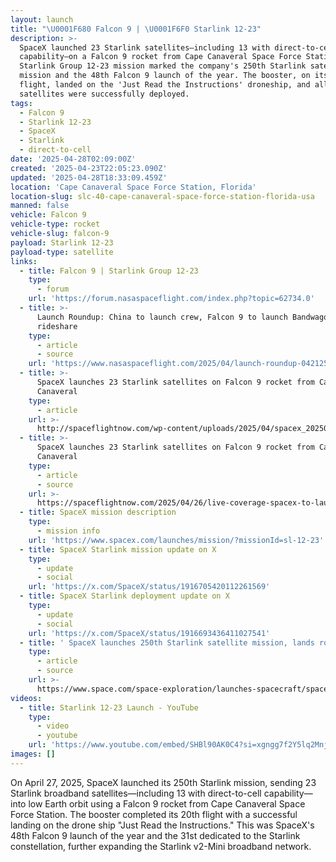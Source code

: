 ```yaml
---
layout: launch
title: "\U0001F680 Falcon 9 | \U0001F6F0 Starlink 12-23"
description: >-
  SpaceX launched 23 Starlink satellites—including 13 with direct-to-cell
  capability—on a Falcon 9 rocket from Cape Canaveral Space Force Station. This
  Starlink Group 12-23 mission marked the company's 250th Starlink satellite
  mission and the 48th Falcon 9 launch of the year. The booster, on its 20th
  flight, landed on the 'Just Read the Instructions' droneship, and all
  satellites were successfully deployed.
tags:
  - Falcon 9
  - Starlink 12-23
  - SpaceX
  - Starlink
  - direct-to-cell
date: '2025-04-28T02:09:00Z'
created: '2025-04-23T22:05:23.090Z'
updated: '2025-04-28T18:33:09.459Z'
location: 'Cape Canaveral Space Force Station, Florida'
location-slug: slc-40-cape-canaveral-space-force-station-florida-usa
manned: false
vehicle: Falcon 9
vehicle-type: rocket
vehicle-slug: falcon-9
payload: Starlink 12-23
payload-type: satellite
links:
  - title: Falcon 9 | Starlink Group 12-23
    type:
      - forum
    url: 'https://forum.nasaspaceflight.com/index.php?topic=62734.0'
  - title: >-
      Launch Roundup: China to launch crew, Falcon 9 to launch Bandwagon
      rideshare
    type:
      - article
      - source
    url: 'https://www.nasaspaceflight.com/2025/04/launch-roundup-042125/'
  - title: >-
      SpaceX launches 23 Starlink satellites on Falcon 9 rocket from Cape
      Canaveral
    type:
      - article
    url: >-
      http://spaceflightnow.com/wp-content/uploads/2025/04/spacex_20250427_starlink_12-23_Launch.jpg
  - title: >-
      SpaceX launches 23 Starlink satellites on Falcon 9 rocket from Cape
      Canaveral
    type:
      - article
      - source
    url: >-
      https://spaceflightnow.com/2025/04/26/live-coverage-spacex-to-launch-23-starlink-satellites-on-falcon-9-rocket-from-cape-canaveral-10/
  - title: SpaceX mission description
    type:
      - mission info
    url: 'https://www.spacex.com/launches/mission/?missionId=sl-12-23'
  - title: SpaceX Starlink mission update on X
    type:
      - update
      - social
    url: 'https://x.com/SpaceX/status/1916705420112261569'
  - title: SpaceX Starlink deployment update on X
    type:
      - update
      - social
    url: 'https://x.com/SpaceX/status/1916693436411027541'
  - title: ' SpaceX launches 250th Starlink satellite mission, lands rocket at sea (photos) '
    type:
      - article
      - source
    url: >-
      https://www.space.com/space-exploration/launches-spacecraft/spacex-launches-250th-starlink-satellite-mission-lands-rocket-at-sea-photos
videos:
  - title: Starlink 12-23 Launch - YouTube
    type:
      - video
      - youtube
    url: 'https://www.youtube.com/embed/SHBl90AK0C4?si=xgngg7f2Y5lq2Mnj'
images: []
---
```

On April 27, 2025, SpaceX launched its 250th Starlink mission, sending 23 Starlink broadband satellites—including 13 with direct-to-cell capability—into low Earth orbit using a Falcon 9 rocket from Cape Canaveral Space Force Station. The booster completed its 20th flight with a successful landing on the drone ship "Just Read the Instructions." This was SpaceX's 48th Falcon 9 launch of the year and the 31st dedicated to the Starlink constellation, further expanding the Starlink v2-Mini broadband network.

